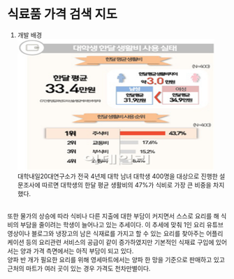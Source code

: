 식료품 가격 검색 지도
=====================

1. 개발 배경
<img src="/path/to/image01.png" width="450px" height="300px" alt="RubberDuck"></img><br/>
대학내일20대연구소가 전국 4년제 대학 남녀 대학생 400명을 대상으로 진행한 설문조사에 따르면 대학생의 한달 평균 생활비의 47%가 식비로 가장 큰 비중을 차지했다.
<br/>
또한 물가의 상승에 따라 식비나 다른 지출에 대한 부담이 커지면서 스스로 요리를 해 식비의 부담을 줄이려는 학생이 늘어나고 있는 추세이다. 이 추세에 맞춰 1인 요리 유튜브 영상이나 블로그와 냉장고의 남은 식재료를 가지고 할 수 있는 요리를 찾아주는 어플리케이션 등의 요리관련 서비스의 공급이 같이 증가하였지만 기본적인 식재료 구입에 있어서는 양과 가격 측면에서는 아직 부담이 되고 있다.
<br/>
양파 반 개가 필요한 요리를 위해 영세마트에서는 양파 한 망을 기준으로 판매하고 있고 근처의 마트가 여러 곳이 있는 경우 가격도 천차만별이다.